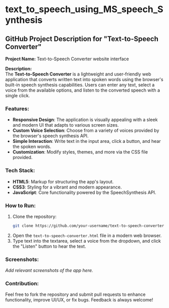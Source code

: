 # text_to_speech_using_MS_speech_Synthesis
## GitHub Project Description for "Text-to-Speech Converter"

**Project Name:** Text-to-Speech Converter website interface

**Description:**  
The **Text-to-Speech Converter** is a lightweight and user-friendly web application that converts written text into spoken words using the browser's built-in speech synthesis capabilities. Users can enter any text, select a voice from the available options, and listen to the converted speech with a single click. 

### Features:
- **Responsive Design**: The application is visually appealing with a sleek and modern UI that adapts to various screen sizes.
- **Custom Voice Selection**: Choose from a variety of voices provided by the browser's speech synthesis API.
- **Simple Interaction**: Write text in the input area, click a button, and hear the spoken words.
- **Customization**: Modify styles, themes, and more via the CSS file provided.

### Tech Stack:
- **HTML5**: Markup for structuring the app's layout.
- **CSS3**: Styling for a vibrant and modern appearance.
- **JavaScript**: Core functionality powered by the SpeechSynthesis API.

### How to Run:
1. Clone the repository:
   ```bash
   git clone https://github.com/your-username/text-to-speech-converter.git
   ```
2. Open the `text-to-speech-converter.html` file in a modern web browser.
3. Type text into the textarea, select a voice from the dropdown, and click the "Listen" button to hear the text.

### Screenshots:
_Add relevant screenshots of the app here._

### Contribution:
Feel free to fork the repository and submit pull requests to enhance functionality, improve UI/UX, or fix bugs. Feedback is always welcome!
